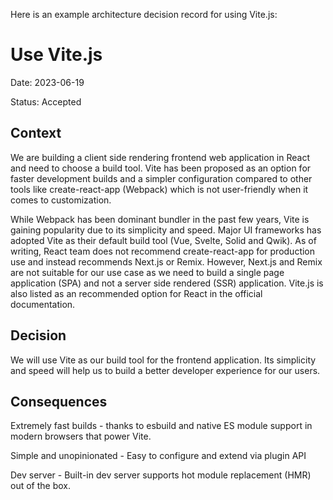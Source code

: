 Here is an example architecture decision record for using Vite.js:

# Use Vite.js

Date: 2023-06-19

Status: Accepted

## Context

We are building a client side rendering frontend web application in React and need to choose a build tool. Vite has been proposed as an option for faster development builds and a simpler configuration compared to other tools like create-react-app (Webpack) which is not user-friendly when it comes to customization.

While Webpack has been dominant bundler in the past few years, Vite is gaining popularity due to its simplicity and speed. Major UI frameworks has adopted Vite as their default build tool (Vue, Svelte, Solid and Qwik). As of writing, React team does not recommend create-react-app for production use and instead recommends Next.js or Remix. However, Next.js and Remix are not suitable for our use case as we need to build a single page application (SPA) and not a server side rendered (SSR) application. Vite.js is also listed as an recommended option for React in the official documentation.

## Decision

We will use Vite as our build tool for the frontend application. Its simplicity and speed will help us to build a better developer experience for our users.

## Consequences

Extremely fast builds - thanks to esbuild and native ES module support in modern browsers that power Vite.

Simple and unopinionated - Easy to configure and extend via plugin API

Dev server - Built-in dev server supports hot module replacement (HMR) out of the box.
